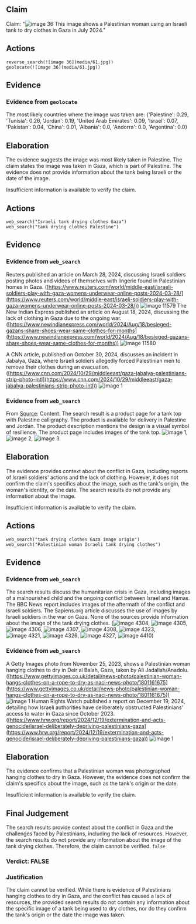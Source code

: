 ## Claim
Claim: "![image 36](media/61.jpg) This image shows a Palestinian woman using an Israeli tank to dry clothes in Gaza in July 2024."

## Actions
```
reverse_search(![image 36](media/61.jpg))
geolocate(![image 36](media/61.jpg))
```

## Evidence
### Evidence from `geolocate`
The most likely countries where the image was taken are: {'Palestine': 0.29, 'Tunisia': 0.26, 'Jordan': 0.19, 'United Arab Emirates': 0.09, 'Israel': 0.07, 'Pakistan': 0.04, 'China': 0.01, 'Albania': 0.0, 'Andorra': 0.0, 'Argentina': 0.0}

## Elaboration
The evidence suggests the image was most likely taken in Palestine. The claim states the image was taken in Gaza, which is part of Palestine. The evidence does not provide information about the tank being Israeli or the date of the image.

Insufficient information is available to verify the claim.


## Actions
```
web_search("Israeli tank drying clothes Gaza")
web_search("tank drying clothes Palestine")
```

## Evidence
### Evidence from `web_search`
Reuters published an article on March 28, 2024, discussing Israeli soldiers posting photos and videos of themselves with lingerie found in Palestinian homes in Gaza. ([https://www.reuters.com/world/middle-east/israeli-soldiers-play-with-gaza-womens-underwear-online-posts-2024-03-28/](https://www.reuters.com/world/middle-east/israeli-soldiers-play-with-gaza-womens-underwear-online-posts-2024-03-28/)) ![image 11579](media/2025-08-31_10-39-1756636772-281620.jpg) The New Indian Express published an article on August 18, 2024, discussing the lack of clothing in Gaza due to the ongoing war. ([https://www.newindianexpress.com/world/2024/Aug/18/besieged-gazans-share-shoes-wear-same-clothes-for-months](https://www.newindianexpress.com/world/2024/Aug/18/besieged-gazans-share-shoes-wear-same-clothes-for-months)) ![image 11580](media/2025-08-31_10-39-1756636777-219207.jpg)

A CNN article, published on October 30, 2024, discusses an incident in Jabalya, Gaza, where Israeli soldiers allegedly forced Palestinian men to remove their clothes during an evacuation. ([https://www.cnn.com/2024/10/29/middleeast/gaza-jabalya-palestinians-strip-photo-intl](https://www.cnn.com/2024/10/29/middleeast/gaza-jabalya-palestinians-strip-photo-intl)) ![image 1](media/0.jpg)


### Evidence from `web_search`
From [Source](https://menabeast.com/products/tank-top-palestine-calligraphy-grey): 
Content: The search result is a product page for a tank top with Palestine calligraphy. The product is available for delivery in Palestine and Jordan. The product description mentions the design is a visual symbol of resilience. The product page includes images of the tank top. ![image 1](media/0.jpg), ![image 2](media/1.jpg), ![image 3](media/2.jpg).


## Elaboration
The evidence provides context about the conflict in Gaza, including reports of Israeli soldiers' actions and the lack of clothing. However, it does not confirm the claim's specifics about the image, such as the tank's origin, the woman's identity, or the date. The search results do not provide any information about the image.

Insufficient information is available to verify the claim.


## Actions
```
web_search("tank drying clothes Gaza image origin")
web_search("Palestinian woman Israeli tank drying clothes")
```

## Evidence
### Evidence from `web_search`
The search results discuss the humanitarian crisis in Gaza, including images of a malnourished child and the ongoing conflict between Israel and Hamas. The BBC News report includes images of the aftermath of the conflict and Israeli soldiers. The Sapiens.org article discusses the use of images by Israeli soldiers in the war on Gaza. None of the sources provide information about the image of the tank drying clothes. (![image 4304](media/2025-08-23_00-57-1755910621-318998.jpg), ![image 4305](media/2025-08-23_00-57-1755910623-104196.jpg), ![image 4306](media/2025-08-23_00-57-1755910624-028984.jpg), ![image 4307](media/2025-08-23_00-57-1755910624-902273.jpg), ![image 4308](media/2025-08-23_00-57-1755910625-797340.jpg), ![image 4323](media/2025-08-23_00-57-1755910640-742418.jpg), ![image 4321](media/2025-08-23_00-57-1755910638-792138.jpg), ![image 4326](media/2025-08-23_00-57-1755910642-978471.jpg), ![image 4327](media/2025-08-23_00-57-1755910643-545524.jpg), ![image 4410](media/2025-08-23_00-58-1755910739-293111.jpg))


### Evidence from `web_search`
A Getty Images photo from November 25, 2023, shows a Palestinian woman hanging clothes to dry in Deir al Balah, Gaza, taken by Ali Jadallah/Anadolu. ([https://www.gettyimages.co.uk/detail/news-photo/palestinian-woman-hangs-clothes-on-a-rope-to-dry-as-naci-news-photo/1801161675](https://www.gettyimages.co.uk/detail/news-photo/palestinian-woman-hangs-clothes-on-a-rope-to-dry-as-naci-news-photo/1801161675)) ![image 1](media/0.jpg)
Human Rights Watch published a report on December 19, 2024, detailing how Israeli authorities have deliberately obstructed Palestinians' access to water in Gaza since October 2023. ([https://www.hrw.org/report/2024/12/19/extermination-and-acts-genocide/israel-deliberately-depriving-palestinians-gaza](https://www.hrw.org/report/2024/12/19/extermination-and-acts-genocide/israel-deliberately-depriving-palestinians-gaza)) ![image 1](media/0.jpg)


## Elaboration
The evidence confirms that a Palestinian woman was photographed hanging clothes to dry in Gaza. However, the evidence does not confirm the claim's specifics about the image, such as the tank's origin or the date.

Insufficient information is available to verify the claim.


## Final Judgement
The search results provide context about the conflict in Gaza and the challenges faced by Palestinians, including the lack of resources. However, the search results do not provide any information about the image of the tank drying clothes. Therefore, the claim cannot be verified. `false`

### Verdict: FALSE

### Justification
The claim cannot be verified. While there is evidence of Palestinians hanging clothes to dry in Gaza, and the conflict has caused a lack of resources, the provided search results do not contain any information about the specific image of a tank being used to dry clothes, nor do they confirm the tank's origin or the date the image was taken.
